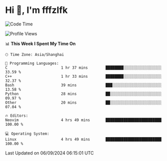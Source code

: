 # Hi 👋, I'm fffzlfk

<!--START_SECTION:waka-->
![Code Time](http://img.shields.io/badge/Code%20Time-964%20hrs%2057%20mins-blue)

![Profile Views](http://img.shields.io/badge/Profile%20Views-0-blue)

📊 **This Week I Spent My Time On** 

```text
🕑︎ Time Zone: Asia/Shanghai

💬 Programming Languages: 
C                        1 hr 37 mins        ████████░░░░░░░░░░░░░░░░░   33.59 % 
C++                      1 hr 33 mins        ████████░░░░░░░░░░░░░░░░░   32.37 % 
Bash                     39 mins             ███░░░░░░░░░░░░░░░░░░░░░░   13.58 % 
Python                   28 mins             ██░░░░░░░░░░░░░░░░░░░░░░░   09.97 % 
Other                    20 mins             ██░░░░░░░░░░░░░░░░░░░░░░░   07.04 % 

🔥 Editors: 
Neovim                   4 hrs 49 mins       █████████████████████████   100.00 % 

💻 Operating System: 
Linux                    4 hrs 49 mins       █████████████████████████   100.00 % 
```


 Last Updated on 06/09/2024 06:15:01 UTC
<!--END_SECTION:waka-->
